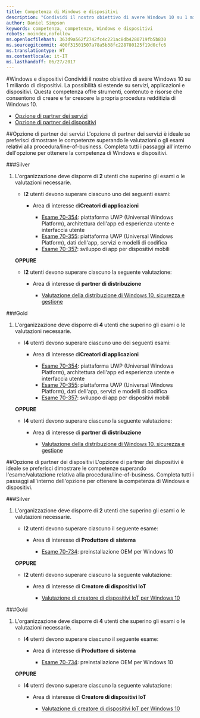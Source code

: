 ```yaml
---
title: Competenza di Windows e dispositivi
description: "Condividi il nostro obiettivo di avere Windows 10 su 1 miliardo di dispositivi. La possibilità si estende su servizi, applicazioni e dispositivi. Questa competenza offre strumenti, contenuto e risorse che consentono di creare e far crescere la propria procedura redditizia di Windows 10."
author: Daniel Simpson
keywords: competenza, competenze, Windows e dispositivi
robots: noindex,nofollow
ms.openlocfilehash: 363d9a562f2742fc4c221ac8db4280719fb5b830
ms.sourcegitcommit: 400f31501507a78a5b38fc228780125f19d0cfc6
ms.translationtype: HT
ms.contentlocale: it-IT
ms.lasthandoff: 06/27/2017
---
```

#<a name="windows-and-devices"></a>Windows e dispositivi 
Condividi il nostro obiettivo di avere Windows 10 su 1 miliardo di dispositivi. La possibilità si estende su servizi, applicazioni e dispositivi. Questa competenza offre strumenti, contenuto e risorse che consentono di creare e far crescere la propria procedura redditizia di Windows 10.

- [Opzione di partner dei servizi](#service-partner-option)
- [Opzione di partner dei dispositivi](#device-partner-option)

##<a name="service-partner-option"></a>Opzione di partner dei servizi
L'opzione di partner dei servizi è ideale se preferisci dimostrare le competenze superando le valutazioni o gli esami relativi alla procedura/line-of-business. Completa tutti i passaggi all'interno dell'opzione per ottenere la competenza di Windows e dispositivi.

###<a name="silver"></a>Silver
1. L'organizzazione deve disporre di **2** utenti che superino gli esami o le valutazioni necessarie.

    - I**2** utenti devono superare ciascuno uno dei seguenti esami:

        - Area di interesse di**Creatori di applicazioni**

            - [Esame 70-354](https://www.microsoft.com/en-us/learning/exam-70-354.aspx): piattaforma UWP (Universal Windows Platform), architettura dell'app ed esperienza utente e interfaccia utente
            - [Esame 70-355](https://www.microsoft.com/en-us/learning/exam-70-355.aspx): piattaforma UWP (Universal Windows Platform), dati dell'app, servizi e modelli di codifica
            - [Esame 70-357](https://www.microsoft.com/en-us/learning/exam-70-357.aspx): sviluppo di app per dispositivi mobili

    **OPPURE**

    - I**2** utenti devono superare ciascuno la seguente valutazione:

        - Area di interesse di **partner di distribuzione**

            - [Valutazione della distribuzione di Windows 10, sicurezza e gestione](https://partneruniversity.microsoft.com/?whr=uri:MicrosoftAccount&courseId=16022&scoId=eGcisv8BC_3806265419)

###<a name="gold"></a>Gold
1. L'organizzazione deve disporre di **4** utenti che superino gli esami o le valutazioni necessarie.
    - I**4** utenti devono superare ciascuno uno dei seguenti esami:
        - Area di interesse di**Creatori di applicazioni**

            - [Esame 70-354](https://www.microsoft.com/en-us/learning/exam-70-354.aspx): piattaforma UWP (Universal Windows Platform), architettura dell'app ed esperienza utente e interfaccia utente
            - [Esame 70-355](https://www.microsoft.com/en-us/learning/exam-70-355.aspx): piattaforma UWP (Universal Windows Platform), dati dell'app, servizi e modelli di codifica
            - [Esame 70-357](https://www.microsoft.com/en-us/learning/exam-70-357.aspx): sviluppo di app per dispositivi mobili

    **OPPURE**

    - I**4** utenti devono superare ciascuno la seguente valutazione:

        - Area di interesse di **partner di distribuzione**

            - [Valutazione della distribuzione di Windows 10, sicurezza e gestione](https://partneruniversity.microsoft.com/?whr=uri:MicrosoftAccount&courseId=16022&scoId=eGcisv8BC_3806265419)

##<a name="device-partner-option"></a>Opzione di partner dei dispositivi
L'opzione di partner dei dispositivi è ideale se preferisci dimostrare le competenze superando l'esame/valutazione relativa alla procedura/line-of-business. Completa tutti i passaggi all'interno dell'opzione per ottenere la competenza di Windows e dispositivi.

###<a name="silver"></a>Silver
1. L'organizzazione deve disporre di **2** utenti che superino gli esami o le valutazioni necessarie.

    - I**2** utenti devono superare ciascuno il seguente esame:

        - Area di interesse di **Produttore di sistema**

            - [Esame 70-734](https://www.microsoft.com/en-us/learning/exam-70-734.aspx): preinstallazione OEM per Windows 10

    **OPPURE**

    - I**2** utenti devono superare ciascuno la seguente valutazione:

        - Area di interesse di **Creatore di dispositivi IoT**

            - [Valutazione di creatore di dispositivi IoT per Windows 10](https://partneruniversity.microsoft.com/?whr=uri:MicrosoftAccount&courseId=15887&scoId=mwJPK2B8B_9004778676)

###<a name="gold"></a>Gold
1. L'organizzazione deve disporre di **4** utenti che superino gli esami o le valutazioni necessarie.

    - I**4** utenti devono superare ciascuno il seguente esame:

        - Area di interesse di **Produttore di sistema**

            - [Esame 70-734](https://www.microsoft.com/en-us/learning/exam-70-734.aspx): preinstallazione OEM per Windows 10

    **OPPURE**

    - I**4** utenti devono superare ciascuno la seguente valutazione:

        - Area di interesse di **Creatore di dispositivi IoT**
        
            - [Valutazione di creatore di dispositivi IoT per Windows 10](https://partneruniversity.microsoft.com/?whr=uri:MicrosoftAccount&courseId=15887&scoId=mwJPK2B8B_9004778676)

            



 


